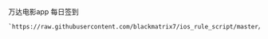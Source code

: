 万达电影app 每日签到

    `https://raw.githubusercontent.com/blackmatrix7/ios_rule_script/master/script/obsolete/wanda/wanda_checkin.sgmodule`
